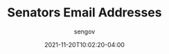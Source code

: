 ---
date: 2021-11-20T10:02:20-04:00
title: "Senators Email Addresses"
seo_title: "Senators Email Addresses"
description: This is a list of email addresses for all current US Senators. Most senators provide an email form on their website rather than a direct email address.
author: sengov
image:
video:
url:
weight: 0
type: "page"
layout: map

---